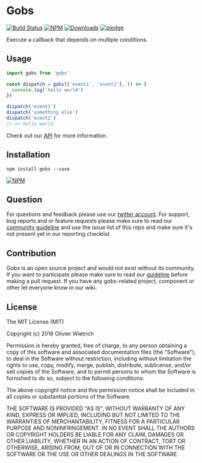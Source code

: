 # Gobs

[![Build Status](https://travis-ci.org/bredele/gobs.svg?branch=master)](https://travis-ci.org/bredele/gobs)
[![NPM](https://img.shields.io/npm/v/gobs.svg)](https://www.npmjs.com/package/gobs)
[![Downloads](https://img.shields.io/npm/dm/gobs.svg)](http://npm-stat.com/charts.html?package=gobs)
[![pledge](https://bredele.github.io/contributing-guide/community-pledge.svg)](https://github.com/bredele/contributing-guide/blob/master/guidelines.md)

Execute a callback that depends on multiple conditions.
 <!-- Gobs is used by the libraries [mood](http://github.com/bredele/mood) and [doors](http://github.com/bredele/doors). -->

## Usage

```js
import gobs from 'gobs'

const dispatch = gobs(['event1', 'event2'], () => {
  console.log('hello world')
})

dispatch('event1')
dispatch('something else')
dispatch('event2')
// => hello world
```

Check out our [API](/test) for more information.

## Installation

```shell
npm install gobs --save
```

[![NPM](https://nodei.co/npm/gobs.png)](https://nodei.co/npm/gobs/)


## Question

For questions and feedback please use our [twitter account](https://twitter.com/bredeleca). For support, bug reports and or feature requests please make sure to read our
<a href="https://github.com/bredele/contributing-guide/blob/master/guidelines.md" target="_blank">community guideline</a> and use the issue list of this repo and make sure it's not present yet in our reporting checklist.

## Contribution

Gobs is an open source project and would not exist without its community. If you want to participate please make sure to read our <a href="https://github.com/bredele/contributing-guide/blob/master/guidelines.md" target="_blank">guideline</a> before making a pull request. If you have any gobs-related project, component or other let everyone know in our wiki.

## License

The MIT License (MIT)

Copyright (c) 2016 Olivier Wietrich

Permission is hereby granted, free of charge, to any person obtaining a copy
of this software and associated documentation files (the "Software"), to deal
in the Software without restriction, including without limitation the rights
to use, copy, modify, merge, publish, distribute, sublicense, and/or sell
copies of the Software, and to permit persons to whom the Software is
furnished to do so, subject to the following conditions:

The above copyright notice and this permission notice shall be included in all
copies or substantial portions of the Software.

THE SOFTWARE IS PROVIDED "AS IS", WITHOUT WARRANTY OF ANY KIND, EXPRESS OR
IMPLIED, INCLUDING BUT NOT LIMITED TO THE WARRANTIES OF MERCHANTABILITY,
FITNESS FOR A PARTICULAR PURPOSE AND NONINFRINGEMENT. IN NO EVENT SHALL THE
AUTHORS OR COPYRIGHT HOLDERS BE LIABLE FOR ANY CLAIM, DAMAGES OR OTHER
LIABILITY, WHETHER IN AN ACTION OF CONTRACT, TORT OR OTHERWISE, ARISING FROM,
OUT OF OR IN CONNECTION WITH THE SOFTWARE OR THE USE OR OTHER DEALINGS IN THE
SOFTWARE.
